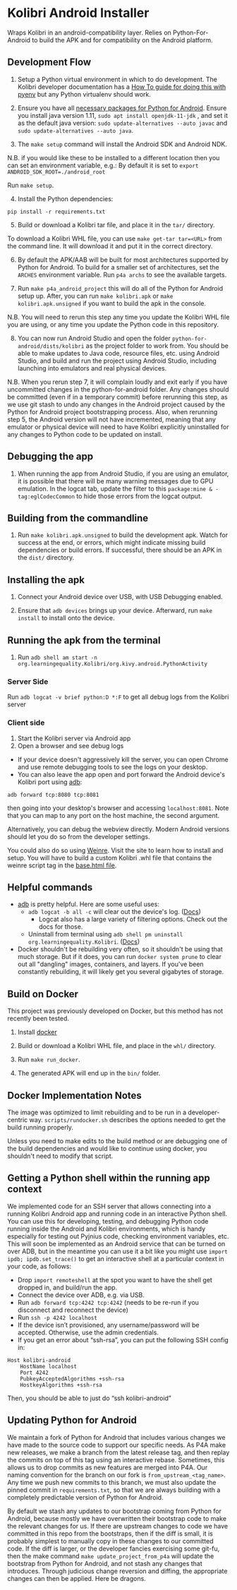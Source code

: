 # Kolibri Android Installer

Wraps Kolibri in an android-compatibility layer. Relies on Python-For-Android to build the APK and for compatibility on the Android platform.

## Development Flow

1. Setup a Python virtual environment in which to do development. The Kolibri developer documentation has a [How To guide for doing this with pyenv](https://kolibri-dev.readthedocs.io/en/develop/howtos/pyenv_virtualenv.html) but any Python virtualenv should work.

2. Ensure you have all [necessary packages for Python for Android](https://python-for-android.readthedocs.io/en/latest/quickstart/#installing-dependencies). Ensure you install java version 1.11, `sudo apt install openjdk-11-jdk` ,  and set it as the default java version: `sudo update-alternatives --auto javac` and `sudo update-alternatives --auto java`.

3. The `make setup` command will install the Android SDK and Android NDK.

N.B. if you would like these to be installed to a different location then you can set an environment variable, e.g.:
By default it is set to `export ANDROID_SDK_ROOT=./android_root`

Run `make setup`.

4. Install the Python dependencies:

`pip install -r requirements.txt`

5. Build or download a Kolibri tar file, and place it in the `tar/` directory.

To download a Kolibri WHL file, you can use `make get-tar tar=<URL>` from the command line. It will download it and put it in the correct directory.

6. By default the APK/AAB will be built for most architectures supported by Python for Android. To build for a smaller set of architectures, set the `ARCHES` environment variable. Run `p4a archs` to see the available targets.

7. Run `make p4a_android_project` this will do all of the Python for Android setup up. After, you can run `make kolibri.apk` or `make kolibri.apk.unsigned` if you want to build the apk in the console.

N.B. You will need to rerun this step any time you update the Kolibri WHL file you are using, or any time you update the Python code in this repository.

8. You can now run Android Studio and open the folder `python-for-android/dists/kolibri` as the project folder to work from. You should be able to make updates to Java code, resource files, etc. using Android Studio, and build and run the project using Android Studio, including launching into emulators and real physical devices.

N.B. When you rerun step 7, it will complain loudly and exit early if you have uncommitted changes in the python-for-android folder. Any changes should be committed (even if in a temporary commit) before rerunning this step, as we use git stash to undo any changes in the Android project caused by the Python for Android project bootstrapping process. Also, when rerunning step 5, the Android version will not have incremented, meaning that any emulator or physical device will need to have Kolibri explicitly uninstalled for any changes to Python code to be updated on install.

## Debugging the app

1. When running the app from Android Studio, if you are using an emulator, it is possible that there will be many warning messages due to GPU emulation. In the logcat tab, update the filter to this `package:mine & -tag:eglCodecCommon` to hide those errors from the logcat output.

## Building from the commandline

1. Run `make kolibri.apk.unsigned` to build the development apk. Watch for success at the end, or errors, which might indicate missing build dependencies or build errors. If successful, there should be an APK in the `dist/` directory.

## Installing the apk
1. Connect your Android device over USB, with USB Debugging enabled.

2. Ensure that `adb devices` brings up your device. Afterward, run `make install` to install onto the device.


## Running the apk from the terminal

1. Run `adb shell am start -n org.learningequality.Kolibri/org.kivy.android.PythonActivity`

### Server Side
Run `adb logcat -v brief python:D *:F` to get all debug logs from the Kolibri server

### Client side
1. Start the Kolibri server via Android app
2. Open a browser and see debug logs
  - If your device doesn't aggressively kill the server, you can open Chrome and use remote debugging tools to see the logs on your desktop.
  - You can also leave the app open and port forward the Android device's Kolibri port using [adb](https://developer.android.com/studio/command-line/adb#forwardports):
  ```
  adb forward tcp:8080 tcp:8081
  ```
  then going into your desktop's browser and accessing `localhost:8081`. Note that you can map to any port on the host machine, the second argument.

Alternatively, you can debug the webview directly. Modern Android versions should let you do so from the developer settings.

You could also do so using [Weinre](https://people.apache.org/~pmuellr/weinre/docs/latest/Home.html). Visit the site to learn how to install and setup. You will have to build a custom Kolibri .whl file that contains the weinre script tag in the [base.html file](https://github.com/learningequality/kolibri/blob/develop/kolibri/core/templates/kolibri/base.html).


## Helpful commands
- [adb](https://developer.android.com/studio/command-line/adb) is pretty helpful. Here are some useful uses:
  - `adb logcat -b all -c` will clear out the device's log. ([Docs](https://developer.android.com/studio/command-line/logcat))
    - Logcat also has a large variety of filtering options. Check out the docs for those.
  - Uninstall from terminal using `adb shell pm uninstall org.learningequality.Kolibri`. ([Docs](https://developer.android.com/studio/command-line/adb#pm))
- Docker shouldn't be rebuilding very often, so it shouldn't be using that much storage. But if it does, you can run `docker system prune` to clear out all "dangling" images, containers, and layers. If you've been constantly rebuilding, it will likely get you several gigabytes of storage.

## Build on Docker

This project was previously developed on Docker, but this method has not recently been tested.

1. Install [docker](https://www.docker.com/community-edition)

2. Build or download a Kolibri WHL file, and place in the `whl/` directory.

3. Run `make run_docker`.

4. The generated APK will end up in the `bin/` folder.

## Docker Implementation Notes
The image was optimized to limit rebuilding and to be run in a developer-centric way. `scripts/rundocker.sh` describes the options needed to get the build running properly.

Unless you need to make edits to the build method or are debugging one of the build dependencies and would like to continue using docker, you shouldn't need to modify that script.

## Getting a Python shell within the running app context

We implemented code for an SSH server that allows connecting into a running Kolibri Android app and running code in an interactive Python shell. You can use this for developing, testing, and debugging Python code running inside the Android and Kolibri environments, which is handy especially for testing out Pyjnius code, checking environment variables, etc. This will soon be implemented as an Android service that can be turned on over ADB, but in the meantime you can use it a bit like you might use `import ipdb; ipdb.set_trace()` to get an interactive shell at a particular context in your code, as follows:

- Drop `import remoteshell` at the spot you want to have the shell get dropped in, and build/run the app.
- Connect the device over ADB, e.g. via USB.
- Run `adb forward tcp:4242 tcp:4242` (needs to be re-run if you disconnect and reconnect the device)
- Run `ssh -p 4242 localhost`
- If the device isn’t provisioned, any username/password will be accepted. Otherwise, use the admin credentials.
- If you get an error about “ssh-rsa”, you can put the following SSH config in:
```
Host kolibri-android
    HostName localhost
    Port 4242
    PubkeyAcceptedAlgorithms +ssh-rsa
    HostkeyAlgorithms +ssh-rsa
```
Then, you should be able to just do “ssh kolibri-android”

## Updating Python for Android

We maintain a fork of Python for Android that includes various changes we have made to the source code to support our specific needs. As P4A make new releases, we make a branch from the latest release tag, and then replay the commits on top of this tag using an interactive rebase. Sometimes, this allows us to drop commits as new features are merged into P4A. Our naming convention for the branch on our fork is `from_upstream_<tag_name>`. Any time we push new commits to this branch, we must also update the pinned commit in `requirements.txt`, so that we are always building with a completely predictable version of Python for Android.

By default we stash any updates to our bootstrap coming from Python for Android, because mostly we have overwritten their bootstrap code to make the relevant changes for us. If there are upstream changes to code we have committed in this repo from the bootstraps, then if the diff is small, it is probably simplest to manually copy in these changes to our committed code. If the diff is larger, or the developer fancies exercising some git-fu, then the make command `make update_project_from_p4a` will update the bootstrap from Python for Android, and not stash any changes that introduces. Through judicious change reversion and diffing, the appropriate changes can then be applied. Here be dragons.
